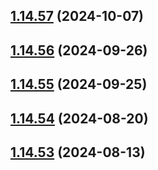 ## [1.14.57](https://github.com/msobiecki/algorithm/compare/v1.14.56...v1.14.57) (2024-10-07)



## [1.14.56](https://github.com/msobiecki/algorithm/compare/v1.14.55...v1.14.56) (2024-09-26)



## [1.14.55](https://github.com/msobiecki/algorithm/compare/v1.14.54...v1.14.55) (2024-09-25)



## [1.14.54](https://github.com/msobiecki/algorithm/compare/v1.14.53...v1.14.54) (2024-08-20)



## [1.14.53](https://github.com/msobiecki/algorithm/compare/v1.14.52...v1.14.53) (2024-08-13)



